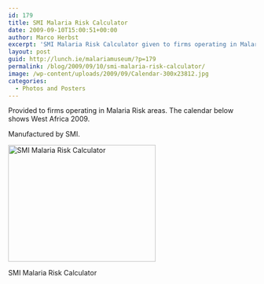 ```yaml
---
id: 179
title: SMI Malaria Risk Calculator
date: 2009-09-10T15:00:51+00:00
author: Marco Herbst
excerpt: 'SMI Malaria Risk Calculator given to firms operating in Malaria Risk areas. '
layout: post
guid: http://lunch.ie/malariamuseum/?p=179
permalink: /blog/2009/09/10/smi-malaria-risk-calculator/
image: /wp-content/uploads/2009/09/Calendar-300x23812.jpg
categories:
  - Photos and Posters
---
```

Provided to firms operating in Malaria Risk areas. The calendar below shows West Africa 2009.

Manufactured by SMI.

<div id="attachment_252" style="width: 310px" class="wp-caption alignnone">
  <a href="http://www.malariamuseum.de/wp-content/uploads/2009/09/Calendar.jpg"><img class="size-medium wp-image-252" title="SMI Malaria Risk Calculator" alt="SMI Malaria Risk Calculator" src="http://www.malariamuseum.de/wp-content/uploads/2009/09/Calendar-300x238.jpg" width="300" height="238" /></a>
  
  <p class="wp-caption-text">
    SMI Malaria Risk Calculator
  </p>
</div>

####